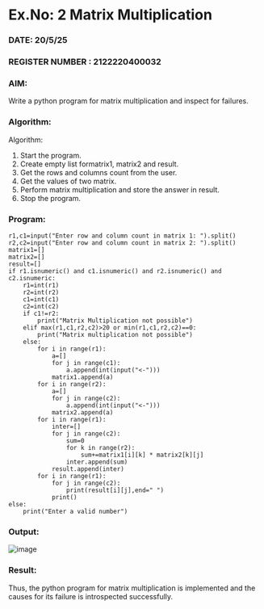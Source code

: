 # Ex.No: 2   Matrix Multiplication 

### DATE: 20/5/25                                                                           
### REGISTER NUMBER : 2122220400032

### AIM: 
Write a python program for matrix multiplication and inspect for failures.
 
### Algorithm:

Algorithm:
1. Start the program.
2. Create empty list formatrix1, matrix2 and result.
3. Get the rows and columns count from the user.
4. Get the values of two matrix.
5. Perform matrix multiplication and store the answer in result.
6. Stop the program.
### Program:
```
r1,c1=input("Enter row and column count in matrix 1: ").split()
r2,c2=input("Enter row and column count in matrix 2: ").split()
matrix1=[]
matrix2=[]
result=[]
if r1.isnumeric() and c1.isnumeric() and r2.isnumeric() and c2.isnumeric:
    r1=int(r1)
    r2=int(r2)
    c1=int(c1)
    c2=int(c2)
    if c1!=r2:
        print("Matrix Multiplication not possible")
    elif max(r1,c1,r2,c2)>20 or min(r1,c1,r2,c2)==0:
        print("Matrix multiplication not possible")
    else:
        for i in range(r1):
            a=[]
            for j in range(c1):
                a.append(int(input("<-")))
            matrix1.append(a)
        for i in range(r2):
            a=[]
            for j in range(c2):
                a.append(int(input("<-")))
            matrix2.append(a)
        for i in range(r1):
            inter=[]
            for j in range(c2):
                sum=0
                for k in range(r2):
                    sum+=matrix1[i][k] * matrix2[k][j]
                inter.append(sum)
            result.append(inter)
        for i in range(r1):
            for j in range(c2):
                print(result[i][j],end=" ")
            print()
else:
    print("Enter a valid number")
```

### Output:
![image](https://github.com/user-attachments/assets/7871148f-44f2-4857-ba36-5aa5df62fb98)







### Result:
Thus, the python program for matrix multiplication is implemented and the causes for its failure is introspected successfully.

